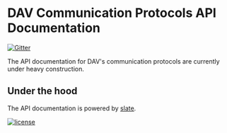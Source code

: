 # DAV Communication Protocols API Documentation
[![Gitter](https://img.shields.io/gitter/room/DAVFoundation/DAV-Contributors.svg?style=flat-square)](https://gitter.im/DAVFoundation/DAV-Contributors)

The API documentation for DAV's communication protocols are currently under heavy construction.

## Under the hood

The API documentation is powered by [slate](https://github.com/lord/slate).

[![license](https://img.shields.io/github/license/DAVFoundation/api_doc.svg?style=flat-square)](https://github.com/DAVFoundation/api_doc/blob/master/LICENSE)
